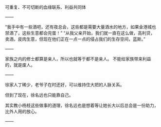 可重复、不可切断的血缘联系、利益共同体

——

“我手中有一些酒吧，还有夜总会，这些都是需要大量酒水的地方，如果金港城也禁酒了，这些生意都会完蛋！”
“从我父亲开始，我们就一直在这么做，高利贷，卖酒，皮肉生意，但现在他们正在一点一点的侵占我们的生存空间，蓝斯。”

——

家族之内的修士都算是亲人，所以也就等于都不是亲人。
不能给家族带来利益的，就是废人。

——

徐家人丁稀少，老爷子在时还好，可以维持住大把的人脉关系。

但到了现在，徐名远也只能靠自己。

其实教小杨枝这些做事的道理，徐名远也是想着等让她长大以后总会是一份助力，比外人用的放心。

——

